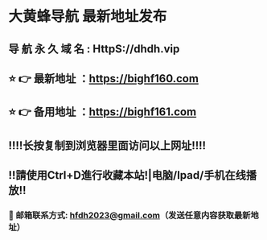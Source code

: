 # 大黄蜂导航 最新地址发布 
##  导 航 永 久 域 名  :  HttpS://dhdh.vip
## ⭐️ 👉 最新地址 ：https://bighf160.com
## ⭐️ 👉 备用地址 ：https://bighf161.com
## ‼️‼️长按复制到浏览器里面访问以上网址‼️‼️
## ‼️請使用Ctrl+D進行收藏本站!|电脑/Ipad/手机在线播放‼️
### 📧 邮箱联系方式: hfdh2023@gmail.com（发送任意内容获取最新地址）
